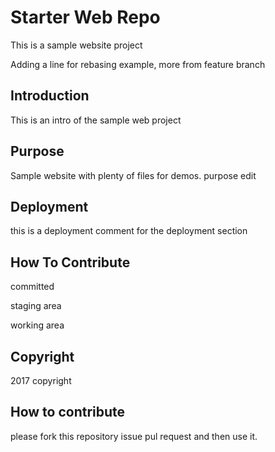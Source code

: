# Starter Web Repo

This is a sample website project

Adding a line for rebasing example, more from feature branch

## Introduction

This is an intro of the sample web project

## Purpose

Sample website with plenty of files for demos. purpose edit

## Deployment

this is a deployment comment for the deployment section

## How To Contribute
committed

staging area

working area

## Copyright
2017 copyright


## How to contribute

please fork this repository issue pul request
and then use it.